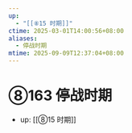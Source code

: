```yaml
---
up:
  - "[[⑧15 时期]]"
ctime: 2025-03-01T14:00:56+08:00
aliases:
  - 停战时期
mtime: 2025-09-09T12:37:04+08:00
---
```


# ⑧163 停战时期

- up: [[⑧15 时期]]
